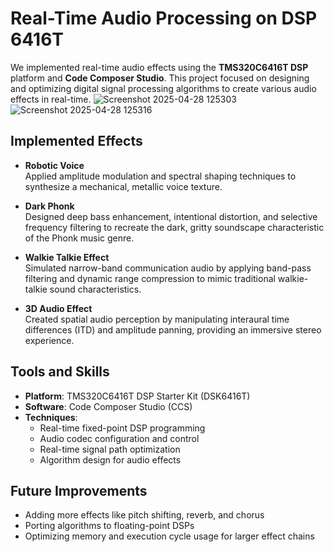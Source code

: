 # Real-Time Audio Processing on DSP 6416T

We implemented real-time audio effects using the **TMS320C6416T DSP** platform and **Code Composer Studio**. This project focused on designing and optimizing digital signal processing algorithms to create various audio effects in real-time.
![Screenshot 2025-04-28 125303](https://github.com/user-attachments/assets/eeb08982-acee-4857-95e1-7c426bdc74f1)
![Screenshot 2025-04-28 125316](https://github.com/user-attachments/assets/4475163f-efbb-4554-9e65-0e35189f5ae7)

## Implemented Effects

- **Robotic Voice**  
  Applied amplitude modulation and spectral shaping techniques to synthesize a mechanical, metallic voice texture.

- **Dark Phonk**  
  Designed deep bass enhancement, intentional distortion, and selective frequency filtering to recreate the dark, gritty soundscape characteristic of the Phonk music genre.

- **Walkie Talkie Effect**  
  Simulated narrow-band communication audio by applying band-pass filtering and dynamic range compression to mimic traditional walkie-talkie sound characteristics.

- **3D Audio Effect**  
  Created spatial audio perception by manipulating interaural time differences (ITD) and amplitude panning, providing an immersive stereo experience.

## Tools and Skills

- **Platform**: TMS320C6416T DSP Starter Kit (DSK6416T)
- **Software**: Code Composer Studio (CCS)
- **Techniques**:
  - Real-time fixed-point DSP programming
  - Audio codec configuration and control
  - Real-time signal path optimization
  - Algorithm design for audio effects


## Future Improvements

- Adding more effects like pitch shifting, reverb, and chorus
- Porting algorithms to floating-point DSPs
- Optimizing memory and execution cycle usage for larger effect chains
